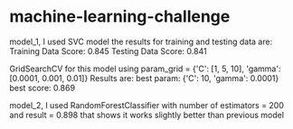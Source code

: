 # machine-learning-challenge

model_1, I used SVC model the results for training and testing data are:
Training Data Score: 0.845
Testing Data Score: 0.841

GridSearchCV for this model using
 param_grid = {'C': [1, 5, 10],
              'gamma': [0.0001, 0.001, 0.01]}
Results are:
best param: {'C': 10, 'gamma': 0.0001}
best score: 0.869

model_2, I used RandomForestClassifier with number of 
estimators = 200 and 
result = 0.898 that shows it works slightly better than previous model